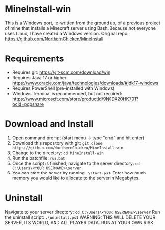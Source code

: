 # MineInstall-win
This is a Windows port, re-written from the ground up, of a previous project of mine that installs a Minecraft server using Bash. Because not everyone uses Linux, I have created a Windows version.
Original repo: https://github.com/NorthernChicken/MineInstall

# Requirements
* Requires git: https://git-scm.com/download/win
* Requires Java 17 or higher: https://www.oracle.com/java/technologies/downloads/#jdk17-windows
* Requires PowerShell (pre-installed with Windows)
* Windows Terminal is recommended, but not required: https://www.microsoft.com/store/productId/9N0DX20HK701?ocid=pdpshare

# Download and Install
1. Open command prompt (start menu -> type "cmd" and hit enter)
2. Download this repository with git: ```git clone https://github.com/NorthernChicken/MineInstall-win```
3. Change to the directory: ```cd MineInstall-win```
4. Run the batchfile: ```run.bat```
5. Once the script is finished, navigate to the server directory: ```cd C:\Users\<YOUR USERNAME>\server```
6. You can start the server by running ```.\start.ps1```. Enter how much memory you would like to allocate to the server in Megabytes.

# Uninstall
Navigate to your server directory: ```cd C:\Users\<YOUR USERNAME>\server```
Run the uninstall script: ```.\uninstall.ps1``` WARNING: THIS WILL DELETE YOUR SERVER, ITS WORLD, AND ALL PLAYER DATA. RUN AT YOUR OWN RISK.
